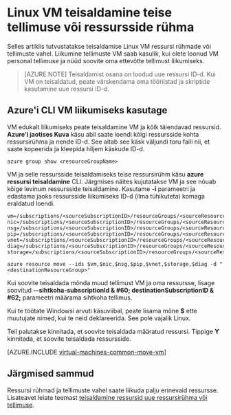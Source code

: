 <properties
    pageTitle="Liikumine Linux VM | Microsoft Azure'i"
    description="Mõne muu Azure tellimuse või ressursside rühma ressursihaldur juurutamise mudeli Linux VM liikuda."
    services="virtual-machines-linux"
    documentationCenter=""
    authors="cynthn"
    manager="timlt"
    editor=""
    tags="azure-resource-manager"/>

<tags
    ms.service="virtual-machines-linux"
    ms.workload="infrastructure-services"
    ms.tgt_pltfrm="na"
    ms.devlang="na"
    ms.topic="article"
    ms.date="08/08/2016"
    ms.author="cynthn"/>

    


# <a name="move-a-linux-vm-to-another-subscription-or-resource-group"></a>Linux VM teisaldamine teise tellimuse või ressursside rühma

Selles artiklis tutvustatakse teisaldamise Linux VM ressursi rühmade või tellimuste vahel. Liikumine tellimuste VM saab kasulik, kui olete loonud VM personal tellimuse ja nüüd soovite oma ettevõtte tellimust liikumiseks.

> [AZURE.NOTE] Teisaldamist osana on loodud uue ressursi ID-d. Kui VM on teisaldatud, peate värskendama oma tööriistad ja skriptide kasutamine uue ressursi ID-d. 


## <a name="use-the-azure-cli-to-move-a-vm"></a>Azure'i CLI VM liikumiseks kasutage 

VM edukalt liikumiseks peate teisaldamine VM ja kõik täiendavad ressursid. **Azure'i jaotises Kuva** käsu abil saate loendi kõigi ressursside kohta ressursirühma ja nende ID-d. See aitab see käsk väljundi toru faili nii, et saate kopeerida ja kleepida hiljem käskude ID-d.

    azure group show <resourceGroupName>

VM ja selle ressursside teisaldamiseks teise ressursirühm käsu **azure ressursi teisaldamine** CLI. Järgmises näites kujutatakse VM ja see nõuab kõige levinum ressursside teisaldamine. Kasutame **-i** parameetri ja edastama jaoks ressursside liikumiseks ID-d (ilma tühikuteta) komaga eraldatud loendi.

    
    vm=/subscriptions/<sourceSubscriptionID>/resourceGroups/<sourceResourceGroup>/providers/Microsoft.Compute/virtualMachines/<vmName>
    nic=/subscriptions/<sourceSubscriptionID>/resourceGroups/<sourceResourceGroup>/providers/Microsoft.Network/networkInterfaces/<nicName>
    nsg=/subscriptions/<sourceSubscriptionID>/resourceGroups/<sourceResourceGroup>/providers/Microsoft.Network/networkSecurityGroups/<nsgName>
    pip=/subscriptions/<sourceSubscriptionID>/resourceGroups/<sourceResourceGroup>/providers/Microsoft.Network/publicIPAddresses/<publicIPName>
    vnet=/subscriptions/<sourceSubscriptionID>/resourceGroups/<sourceResourceGroup>/providers/Microsoft.Network/virtualNetworks/<vnetName>
    diag=/subscriptions/<sourceSubscriptionID>/resourceGroups/<sourceResourceGroup>/providers/Microsoft.Storage/storageAccounts/<diagnosticStorageAccountName>
    storage=/subscriptions/<sourceSubscriptionID>/resourceGroups/<sourceResourceGroup>/providers/Microsoft.Storage/storageAccounts/<storageAcountName>      
    
    azure resource move --ids $vm,$nic,$nsg,$pip,$vnet,$storage,$diag -d "<destinationResourceGroup>"
    
Kui soovite teisaldada mõnda muud tellimust VM ja oma ressursse, lisage soovitud **--sihtkoha-subscriptionId & #60; destinationSubscriptionID & #62;** parameetri määrama sihtkoha tellimus.

Kui te töötate Windowsi arvuti käsuviibal, peate lisama mõne **$** ette muutujate nimed, kui te neid deklareerida. See pole vajalik Linux.

Teil palutakse kinnitada, et soovite teisaldada määratud ressursi. Tippige **Y** kinnitada, et soovite teisaldada ressursside.
    

[AZURE.INCLUDE [virtual-machines-common-move-vm](../../includes/virtual-machines-common-move-vm.md)]

## <a name="next-steps"></a>Järgmised sammud

Ressursi rühmad ja tellimuste vahel saate liikuda palju erinevaid ressursse. Lisateavet leiate teemast [teisaldamine ressursid uue ressursirühma või tellimuse](../resource-group-move-resources.md).    